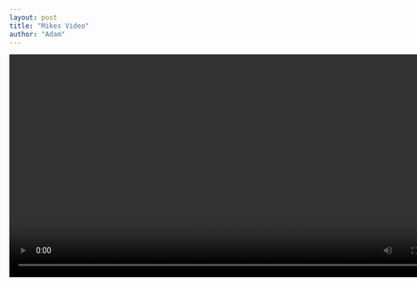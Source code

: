 ```yaml
---
layout: post
title: "Mikes Video"
author: "Adam"
---
```


<video width="800" controls>
  <source src="../assets/intro7.mp4" type="video/mp4">
</video>

<br>


